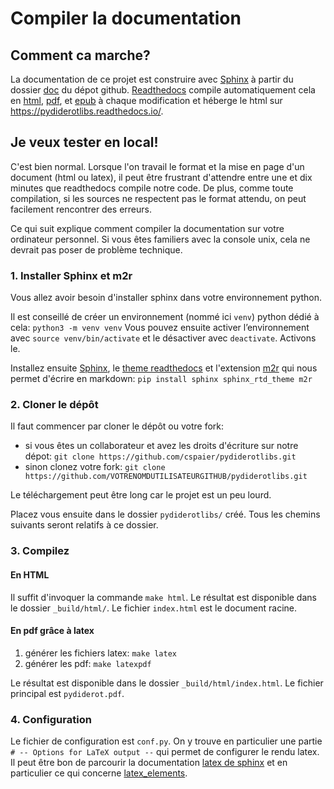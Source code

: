 # Compiler la documentation

## Comment ca marche?
La documentation de ce projet est construire avec [Sphinx](https://www.sphinx-doc.org/) à partir du dossier [doc](https://github.com/cspaier/pydiderot/tree/dev/docs) du dépot github. [Readthedocs](https://readthedocs.org/) compile automatiquement cela en [html](https://readthedocs.org/projects/pydiderotlibs/downloads/htmlzip/latest/), [pdf](https://readthedocs.org/projects/pydiderot/downloads/pdf/latest/), et [epub](https://readthedocs.org/projects/pydiderotlibs/downloads/epub/latest/) à chaque modification  et héberge le html sur https://pydiderotlibs.readthedocs.io/.


## Je veux tester en local!

C'est bien normal. Lorsque l'on travail le format et la mise en page d'un document (html ou latex), il peut être frustrant d'attendre entre une et dix minutes que readthedocs compile notre code. De plus, comme toute compilation, si les sources ne respectent pas le format attendu, on peut facilement rencontrer des erreurs.

Ce qui suit explique comment compiler la documentation sur votre ordinateur personnel. Si vous êtes familiers avec la console unix, cela ne devrait pas poser de problème technique.


### 1. Installer Sphinx et m2r
Vous allez avoir besoin d'installer sphinx dans votre environnement python.

Il est conseillé de créer un environnement (nommé ici `venv`) python dédié à cela: `python3 -m venv venv`
Vous pouvez ensuite activer l’environnement avec `source venv/bin/activate` et le désactiver avec `deactivate`. Activons le.

Installez ensuite [Sphinx](https://www.sphinx-doc.org/), le [theme readthedocs](https://sphinx-rtd-theme.readthedocs.io/) et l'extension [m2r](https://github.com/miyakogi/m2r) qui nous permet d'écrire en markdown: `pip install sphinx sphinx_rtd_theme m2r`


### 2. Cloner le dépôt
Il faut commencer par cloner le dépôt ou votre fork:

- si vous êtes un collaborateur et avez les droits d'écriture sur notre dépot: `git clone https://github.com/cspaier/pydiderotlibs.git`
- sinon clonez votre fork: `git clone https://github.com/VOTRENOMDUTILISATEURGITHUB/pydiderotlibs.git`

Le téléchargement peut être long car le projet est un peu lourd.

Placez vous ensuite dans le dossier `pydiderotlibs/` créé. Tous les chemins suivants seront relatifs à ce dossier.


### 3. Compilez

#### En HTML
Il suffit d'invoquer la commande `make html`.
Le résultat est disponible dans le dossier `_build/html/`. Le fichier `index.html` est le document racine.

#### En pdf grâce à latex
  1. générer les fichiers latex: `make latex`
  2. générer les pdf: `make latexpdf`

Le résultat est disponible dans le dossier `_build/html/index.html`. Le fichier principal est `pydiderot.pdf`.

### 4. Configuration
Le fichier de configuration est `conf.py`.
On y trouve en particulier une partie `# -- Options for LaTeX output --` qui permet de configurer le rendu latex. Il peut être bon de parcourir la documentation [latex de sphinx](https://www.sphinx-doc.org/en/master/latex.html) et en particulier ce qui concerne [latex_elements](https://www.sphinx-doc.org/en/master/usage/configuration.html#confval-latex_elements).
